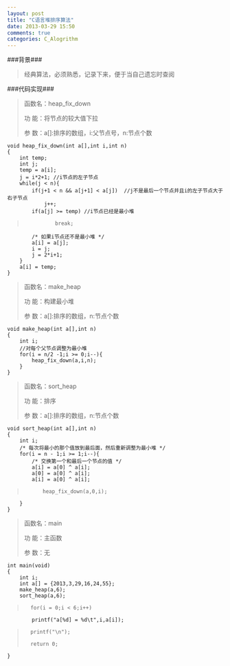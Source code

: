 ```yaml
---
layout: post
title: "C语言堆排序算法"
date: 2013-03-29 15:50
comments: true
categories: C_Alogrithm
---
```

###背景###
>经典算法，必须熟悉，记录下来，便于当自己遗忘时查阅
>

<!--more-->

###代码实现###
>函数名：heap_fix_down
>
>功  能：将节点的较大值下拉
>
>参  数：a[]:排序的数组，i:父节点号，n:节点个数
>
	void heap_fix_down(int a[],int i,int n)
	{
		int temp;
		int j;
		temp = a[i];
		j = i*2+1; //i节点的左子节点
		while(j < n){
			if(j+1 < n && a[j+1] < a[j])  //j不是最后一个节点并且i的左子节点大于右子节点
				j++;
			if(a[j] >= temp) //i节点已经是最小堆
>				break;
>
			/* 如果i节点还不是最小堆 */
			a[i] = a[j];
			i = j; 
			j = 2*i+1;
		}
		a[i] = temp;
	}
>

>函数名：make_heap
>
>功  能：构建最小堆
>
>参  数：a[]:排序的数组，n:节点个数
>
	void make_heap(int a[],int n)
	{
		int i;
		//对每个父节点调整为最小堆
		for(i = n/2 -1;i >= 0;i--){
			heap_fix_down(a,i,n);
		}
	}
>

>函数名：sort_heap
>
>功  能：排序
>
>参  数：a[]:排序的数组，n:节点个数
>
	void sort_heap(int a[],int n)
	{
		int i;
		/* 每次将最小的那个值放到最后面，然后重新调整为最小堆 */
		for(i = n - 1;i >= 1;i--){
			/* 交换第一个和最后一个节点的值 */
			a[i] = a[0] ^ a[i];
			a[0] = a[0] ^ a[i];
			a[i] = a[0] ^ a[i];
>
>			heap_fix_down(a,0,i);
		}
	}
>

>函数名：main
>
>功  能：主函数
>
>参  数：无
>
	int main(void)
	{
		int i;
		int a[] = {2013,3,29,16,24,55};
		make_heap(a,6);
		sort_heap(a,6);
>
>		for(i = 0;i < 6;i++)
			printf("a[%d] = %d\t",i,a[i]);
>		printf("\n");
>
>		return 0;
	}
